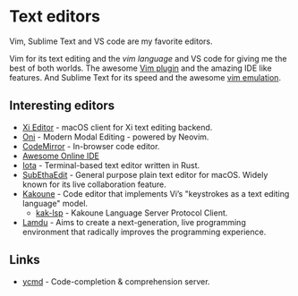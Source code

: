 # Text editors

Vim, Sublime Text and VS code are my favorite editors.

Vim for its text editing and the _vim language_ and VS code for giving me the best of both worlds. The awesome [Vim plugin](https://github.com/VSCodeVim/Vim) and the amazing IDE like features. And Sublime Text for its speed and the awesome [vim emulation](https://github.com/guillermooo/Six).

## Interesting editors

* [Xi Editor](https://github.com/google/xi-mac) - macOS client for Xi text editing backend.
* [Oni](https://github.com/woodrowpearson/life-wiki/tree/16a9361766d9d55fd3abb798fd99d739e033361c/onivim/oni/README.md) - Modern Modal Editing - powered by Neovim.
* [CodeMirror](http://codemirror.net/) - In-browser code editor.
* [Awesome Online IDE](https://github.com/styfle/awesome-online-ide#readme)
* [Iota](https://github.com/gchp/iota) - Terminal-based text editor written in Rust.
* [SubEthaEdit](https://github.com/subethaedit/SubEthaEdit) - General purpose plain text editor for macOS. Widely known for its live collaboration feature.
* [Kakoune](https://github.com/mawww/kakoune) - Code editor that implements Vi’s "keystrokes as a text editing language" model.
  * [kak-lsp](https://github.com/ul/kak-lsp) - Kakoune Language Server Protocol Client.
* [Lamdu](https://github.com/lamdu/lamdu) - Aims to create a next-generation, live programming environment that radically improves the programming experience.

## Links

* [ycmd](https://github.com/Valloric/ycmd) - Code-completion & comprehension server.

